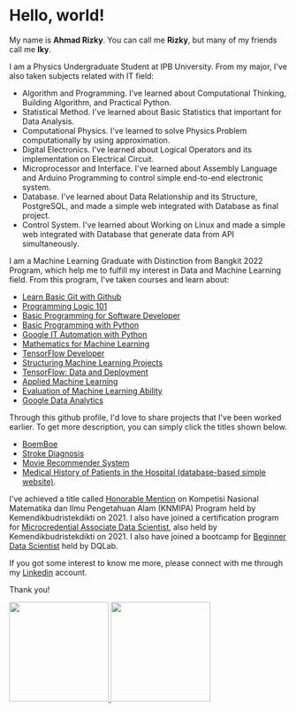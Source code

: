 # Hello, world! 

My name is **Ahmad Rizky**. You can call me **Rizky**, but many of my friends call me **Iky**.

I am a Physics Undergraduate Student at IPB University. From my major, I've also taken subjects related with IT field:
* Algorithm and Programming. I've learned about Computational Thinking, Building Algorithm, and Practical Python.
* Statistical Method. I've learned about Basic Statistics that important for Data Analysis.
* Computational Physics. I've learned to solve Physics Problem computationally by using approximation.
* Digital Electronics. I've learned about Logical Operators and its implementation on Electrical Circuit.
* Microprocessor and Interface. I've learned about Assembly Language and Arduino Programming to control simple end-to-end electronic system.
* Database. I've learned about Data Relationship and its Structure, PostgreSQL, and made a simple web integrated with Database as final project.
* Control System. I've learned about Working on Linux and made a simple web integrated with Database that generate data from API simultaneously.


I am a Machine Learning Graduate with Distinction from Bangkit 2022 Program, which help me to fulfill my interest in Data and Machine Learning field. From this program, I've taken courses and learn about:
* [Learn Basic Git with Github](https://www.dicoding.com/certificates/QLZ910RN2P5D)
* [Programming Logic 101](https://www.dicoding.com/certificates/N9ZOERM0RXG5)
* [Basic Programming for Software Developer](https://www.dicoding.com/certificates/6RPN85ROQZ2M)
* [Basic Programming with Python](https://www.dicoding.com/certificates/53XEWRM79XRN)
* [Google IT Automation with Python](https://www.coursera.org/account/accomplishments/professional-cert/69RKLVEJEHAB)
* [Mathematics for Machine Learning](https://www.coursera.org/account/accomplishments/specialization/certificate/8JL7233BL8NG)
* [TensorFlow Developer](https://www.coursera.org/account/accomplishments/specialization/certificate/A4CRCB26LKEW)
* [Structuring Machine Learning Projects](https://www.coursera.org/account/accomplishments/certificate/HDLCYZ4BFDKL)
* [TensorFlow: Data and Deployment](https://www.coursera.org/account/accomplishments/specialization/certificate/6K7TKDCHTUSL)
* [Applied Machine Learning](https://www.dicoding.com/certificates/81P2G2R2YPOY)
* [Evaluation of Machine Learning Ability](https://www.dicoding.com/certificates/07Z6RG4NJPQR)
* [Google Data Analytics](https://www.coursera.org/account/accomplishments/specialization/certificate/ZVT3Z8LYBMDD)

Through this github profile, I'd love to share projects that I've been worked earlier. To get more description, you can simply click the titles shown below.
* [BoemBoe](https://github.com/ahmdxrzky/capstone-bangkit-2022/blob/main/README.md)
* [Stroke Diagnosis](https://github.com/ahmdxrzky/applied-ml-dicoding/blob/main/project1/project1_laporan.md)
* [Movie Recommender System](https://github.com/ahmdxrzky/applied-ml-dicoding/blob/main/project2/project2_laporan.md)
* [Medical History of Patients in the Hospital (database-based simple website)](https://github.com/ahmdxrzky/database-final-project/blob/main/README.md).


I've achieved a title called [Honorable Mention](https://drive.google.com/file/d/1PpgIUSVuKYuFPvse1weFGS1VCi5n8oIo/view?usp=sharing) on Kompetisi Nasional Matematika dan Ilmu Pengetahuan Alam (KNMIPA) Program held by Kemendikbudristekdikti on 2021. I also have joined a certification program for [Microcredential Associate Data Scientist](https://drive.google.com/file/d/1g1V7wpu8w_YRYIlDTqmNpCZCc7d25Z4w/view?usp=sharing), also held by Kemendikbudristekdikti on 2021. I also have joined a bootcamp for [Beginner Data Scientist](https://drive.google.com/file/d/14MRHkb2QgAhvvXKvIoYq6RCnWiC2xA14/view?usp=sharing) held by DQLab.

If you got some interest to know me more, please connect with me through my [Linkedin](https://www.linkedin.com/in/ahmdxrzky/) account.

Thank you!

<p align="left">
<a href="https://github.com/gilangadhan">
  <img height="180em" src="https://github-readme-stats-eight-theta.vercel.app/api?username=ahmdxrzky&show_icons=true&theme=algolia&include_all_commits=true&count_private=true"/>
  <img height="180em" src="https://github-readme-stats-eight-theta.vercel.app/api/top-langs/?username=ahmdxrzky&layout=compact&langs_count=8&theme=algolia"/>
</a>
</p>
